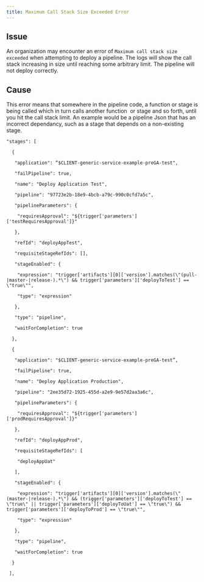```yaml
---
title: Maximum Call Stack Size Exceeded Error
---
```


## Issue
An organization may encounter an error of ```Maximum call stack size exceeded``` when attempting to deploy a pipeline. The logs will show the call stack increasing in size until reaching some arbitrary limit. The pipeline will not deploy correctly.

## Cause
This error means that somewhere in the pipeline code, a function or stage is being called which in turn calls another function  or stage and so forth, until you hit the call stack limit.
An example would be a pipeline Json that has an incorrect dependancy, such as a stage that depends on a non-existing stage.

```
"stages": [

  {

   "application": “$CLIENT-generic-service-example-preGA-test",

   "failPipeline": true,

   "name": "Deploy Application Test",

   "pipeline": "97723e2b-18e9-4bcb-a79c-990c0cfd7a5c",

   "pipelineParameters": {

    "requiresApproval": "${trigger['parameters']['testRequiresApproval']}"

   },

   "refId": "deployAppTest",

   "requisiteStageRefIds": [],

   "stageEnabled": {

    "expression": "trigger['artifacts'][0]['version'].matches(\"(pull-|master-|release-).*\") && trigger['parameters']['deployToTest'] == \"true\"",

    "type": "expression"

   },

   "type": "pipeline",

   "waitForCompletion": true

  },

  {

   "application": "$CLIENT-generic-service-example-preGA-test”,

   "failPipeline": true,

   "name": "Deploy Application Production",

   "pipeline": "2ee35d72-1925-455d-a2e9-9e57d2aa3a6c",

   "pipelineParameters": {

    "requiresApproval": "${trigger['parameters']['prodRequiresApproval']}"

   },

   "refId": "deployAppProd",

   "requisiteStageRefIds": [

    "deployAppUat"

   ],

   "stageEnabled": {

    "expression": "trigger['artifacts'][0]['version'].matches(\"(master-|release-).*\") && (trigger['parameters']['deployToTest'] == \"true\" || trigger['parameters']['deployToUat'] == \"true\") && trigger['parameters']['deployToProd'] == \"true\"",

    "type": "expression"

   },

   "type": "pipeline",

   "waitForCompletion": true

  }

 ],
```


